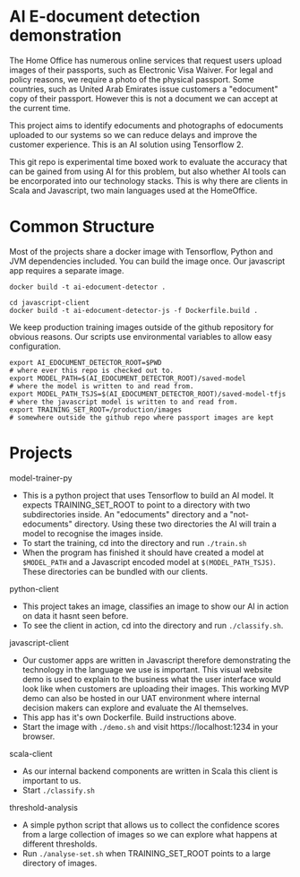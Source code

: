 
# AI E-document detection demonstration

The Home Office has numerous online services that request users upload images of their passports, such as Electronic Visa Waiver. For legal and policy reasons, we require a photo of the physical passport. Some countries, such as United Arab Emirates issue customers a "edocument" copy of their passport. However this is not a document we can accept at the current time.

This project aims to identify edocuments and photographs of edocuments uploaded to our systems so we can reduce delays and improve the customer experience. This is an AI solution using Tensorflow 2.

This git repo is experimental time boxed work to evaluate the accuracy that can be gained from using AI for this problem, but also whether AI tools can be encorporated into our technology stacks. This is why there are clients in Scala and Javascript, two main languages used at the HomeOffice.

Common Structure
=================

Most of the projects share a docker image with Tensorflow, Python and JVM dependencies included. You can build the image once. Our javascript app requires a separate image.

```
docker build -t ai-edocument-detector .

cd javascript-client
docker build -t ai-edocument-detector-js -f Dockerfile.build .
```

We keep production training images outside of the github repository for obvious reasons. Our scripts use environmental variables to allow easy configuration.

```
export AI_EDOCUMENT_DETECTOR_ROOT=$PWD                                  # where ever this repo is checked out to.
export MODEL_PATH=$(AI_EDOCUMENT_DETECTOR_ROOT)/saved-model             # where the model is written to and read from.
export MODEL_PATH_TSJS=$(AI_EDOCUMENT_DETECTOR_ROOT)/saved-model-tfjs   # where the javascript model is written to and read from.
export TRAINING_SET_ROOT=/production/images                             # somewhere outside the github repo where passport images are kept
```

# Projects

model-trainer-py
  * This is a python project that uses Tensorflow to build an AI model. It expects TRAINING_SET_ROOT to point to a directory with two subdirectories inside. An "edocuments" directory and a "not-edocuments" directory. Using these two directories the AI will train a model to recognise the images inside.
  * To start the training, cd into the directory and run `./train.sh`
  * When the program has finished it should have created a model at `$MODEL_PATH` and a Javascript encoded model at `$(MODEL_PATH_TSJS)`. These directories can be bundled with our clients.

python-client
  * This project takes an image, classifies an image to show our AI in action on data it hasnt seen before.
  * To see the client in action, cd into the directory and run `./classify.sh`.

javascript-client
  * Our customer apps are written in Javascript therefore demonstrating the technology in the language we use is important. This visual website demo is used to explain to the business what the user interface would look like when customers are uploading their images. This working MVP demo can also be hosted in our UAT environment where internal decision makers can explore and evaluate the AI themselves.
  * This app has it's own Dockerfile. Build instructions above.
  * Start the image with `./demo.sh` and visit https://localhost:1234 in your browser.

scala-client
  * As our internal backend components are written in Scala this client is important to us.
  * Start `./classify.sh`

threshold-analysis
  * A simple python script that allows us to collect the confidence scores from a large collection of images so we can explore what happens at different thresholds.
  * Run `./analyse-set.sh` when TRAINING_SET_ROOT points to a large directory of images.

